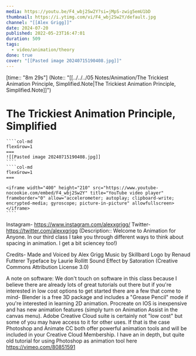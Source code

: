 ```yaml
---
media: https://youtu.be/F4_wbj2Sw2Y?si=jMpS-zwig5emU1bD
thumbnail: https://i.ytimg.com/vi/F4_wbj2Sw2Y/default.jpg
channel: "[[Alex Grigg]]"
date: 2024-07-20
published: 2022-05-23T16:47:01
duration: 509
tags:
  - video/animation/theory
done: true
cover: "[[Pasted image 20240715190408.jpg]]"
---
```

[time:: "8m 29s"]
(Note:: "[[../../../05 Notes/Animation/The Trickiest Animation Principle, Simplified.Note|The Trickiest Animation Principle, Simplified.Note]]")
# The Trickiest Animation Principle, Simplified
`````col
````col-md
flexGrow=1
===
![[Pasted image 20240715190408.jpg]]
````
````col-md
flexGrow=1
===

<iframe width="400" height="210" src="https://www.youtube-nocookie.com/embed/F4_wbj2Sw2Y" title="YouTube video player" frameborder="0" allow="accelerometer; autoplay; clipboard-write; encrypted-media; gyroscope; picture-in-picture" allowfullscreen></iframe>
````
`````
Instagram- https://www.instagram.com/alexxgrigg/ Twitter- https://twitter.com/alexxgrigg
(Description:: Welcome to Animation for Anyone. In our third class I take you through different ways to think about spacing in animation. I get a bit sciencey too!)

Credits- 
Made and Voiced by Alex Grigg
Music by Skillbard
Logo by Renaud Futterer
Typeface by Laurie Rollitt
Sound Effect by Satoration (Creative Commons Attribution License 3.0)

A note on software:
We don't touch on software in this class because I believe there are already lots of great tutorials out there but if you're interested in low cost options to get started there are a few that come to mind- Blender is a free 3D package and includes a "Grease Pencil" mode if you're interested in learning 2D animation. Procreate on IOS is inexpensive and has new animation features (simply turn on Animation Assist in the canvas menu). Adobe Creative Cloud suite is certainly not "low cost" but some of you may have access to it for other uses. If that is the case Photoshop and Animate CC both offer powerful animation tools and will be included in your Creative Cloud Membership. I have an in depth, but quite old tutorial for using Photoshop as animation tool here https://vimeo.com/80851591
